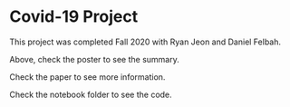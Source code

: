 # Covid-19 Project

This project was completed Fall 2020 with Ryan Jeon and Daniel Felbah.

Above, check the poster to see the summary.

Check the paper to see more information.

Check the notebook folder to see the code.